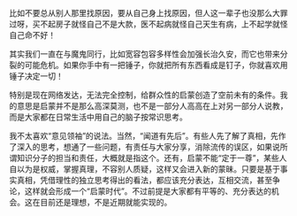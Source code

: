    

比如不要总从别人那里找原因，要从自己身上找原因，但人这一辈子也没那么大罪过呀，买不起房子就怪自己不是大款，医不起病就怪自己天生有病，上不起学就怪自己命不好！

其实我们一直在与魔鬼同行，比如宽容包容多样性会加强长治久安，而它也带来分裂的可能危机。如果你手中有一把锤子，你就把所有东西看成是钉子，你就喜欢用锤子决定一切！

特别是现在网络发达，无法完全控制，给群众性的启蒙创造了空前未有的条件。我的意思是启蒙并不是那么高深莫测，也不是一部分人高高在上对另一部分人说教，而是大家都在日常生活中用自己的脑子按常识思考。

我不太喜欢“意见领袖”的说法。当然，“闻道有先后”。有些人先了解了真相，先作了深入的思考，想通了一些问题，有责任与大家分享，消除流传的误区，如果说所谓知识分子的担当和责任，大概就是指这个。还有，启蒙不能“定于一尊”，某些人自以为是权威，掌握真理，不容别人质疑，这样又会进入新的蒙昧。只要是基于事实真相，凭借理性的独立思考得出的看法，都应该充分表达，互相交流，甚至争论，这样就会形成一个“启蒙时代”。不过前提是大家都有平等的、充分表达的机会。这在目前还是理想，不是近期就能实现的。